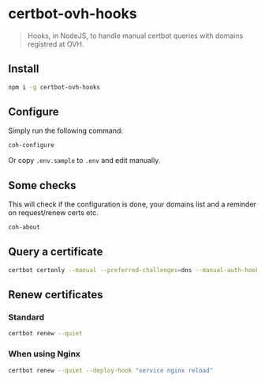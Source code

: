 # certbot-ovh-hooks
> Hooks, in NodeJS, to handle manual certbot queries with domains registred at OVH.

## Install

```bash
npm i -g certbot-ovh-hooks
```

## Configure

Simply run the following command:
```bash
coh-configure
```
Or copy `.env.sample` to `.env` and edit manually.

## Some checks

This will check if the configuration is done, your domains list and a reminder on request/renew certs etc.
```bash
coh-about
```

## Query a certificate

```bash
certbot certonly --manual --preferred-challenges=dns --manual-auth-hook coh-auth --manual-cleanup-hook coh-cleanup -d example.com -d www.example.com
```

## Renew certificates

### Standard
```bash
certbot renew --quiet
```

### When using Nginx
```bash
certbot renew --quiet --deploy-hook "service nginx reload"
```
